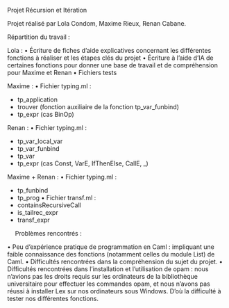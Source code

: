 Projet Récursion et Itération


Projet réalisé par Lola Condom, Maxime Rieux, Renan Cabane.

Répartition du travail :

Lola :
•	Écriture de fiches d’aide explicatives concernant les différentes fonctions à réaliser et les étapes clés du projet
•	Écriture à l’aide d’IA de certaines fonctions pour donner une base de travail et de compréhension pour Maxime et Renan
•	Fichiers tests

Maxime :
•	Fichier typing.ml : 
  -	tp_application
  -	trouver (fonction auxiliaire de la fonction tp_var_funbind)
  -	tp_expr (cas BinOp)

Renan :
•	Fichier typing.ml : 
  -	tp_var_local_var
  -	tp_var_funbind
  -	tp_var
  -	tp_expr (cas Const, VarE, IfThenElse, CallE, _)

Maxime + Renan :
•	Fichier typing.ml : 
  - tp_funbind
  - tp_prog
•	Fichier transf.ml :
  - containsRecursiveCall
  - is_tailrec_expr
  - transf_expr

 
Problèmes rencontrés :

•	Peu d’expérience pratique de programmation en Caml : impliquant une faible connaissance des fonctions (notamment celles du module List) de Caml.
•	Difficultés rencontrées dans la compréhension du sujet du projet.
•	Difficultés rencontrées dans l’installation et l’utilisation de opam : nous n’avions pas les droits requis sur les ordinateurs de la bibliothèque universitaire pour effectuer les commandes opam, et nous n’avons pas réussi à installer Lex sur nos ordinateurs sous Windows. D’où la difficulté à tester nos différentes fonctions.
